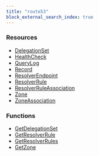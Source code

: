 ```yaml
---
title: "route53"
block_external_search_index: true
---
```


<!-- WARNING: this file was generated by Pulumi Docs Generator. -->
<!-- Do not edit by hand unless you're certain you know what you are doing! -->

<h3>Resources</h3>
<ul class="api">
    <li><a href="delegationset"><span class="symbol resource"></span>DelegationSet</a></li>
    <li><a href="healthcheck"><span class="symbol resource"></span>HealthCheck</a></li>
    <li><a href="querylog"><span class="symbol resource"></span>QueryLog</a></li>
    <li><a href="record"><span class="symbol resource"></span>Record</a></li>
    <li><a href="resolverendpoint"><span class="symbol resource"></span>ResolverEndpoint</a></li>
    <li><a href="resolverrule"><span class="symbol resource"></span>ResolverRule</a></li>
    <li><a href="resolverruleassociation"><span class="symbol resource"></span>ResolverRuleAssociation</a></li>
    <li><a href="zone"><span class="symbol resource"></span>Zone</a></li>
    <li><a href="zoneassociation"><span class="symbol resource"></span>ZoneAssociation</a></li>
</ul>

<h3>Functions</h3>
<ul class="api">
    <li><a href="getdelegationset"><span class="symbol datasource"></span>GetDelegationSet</a></li>
    <li><a href="getresolverrule"><span class="symbol datasource"></span>GetResolverRule</a></li>
    <li><a href="getresolverrules"><span class="symbol datasource"></span>GetResolverRules</a></li>
    <li><a href="getzone"><span class="symbol datasource"></span>GetZone</a></li>
</ul>

